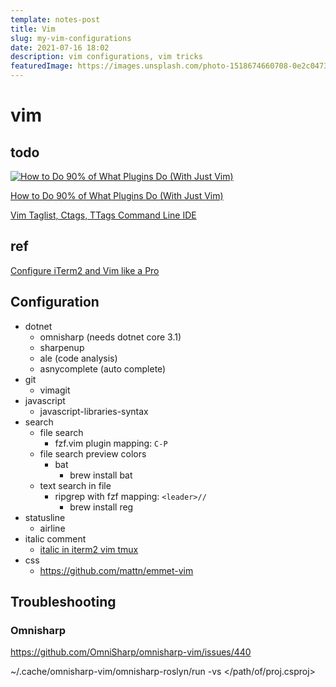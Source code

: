 ```yaml
---
template: notes-post
title: Vim
slug: my-vim-configurations
date: 2021-07-16 18:02
description: vim configurations, vim tricks
featuredImage: https://images.unsplash.com/photo-1518674660708-0e2c0473e68e?ixid=MnwxMjA3fDB8MHxwaG90by1wYWdlfHx8fGVufDB8fHx8&ixlib=rb-1.2.1&auto=format&fit=crop&w=1567&q=80
---
```

# vim

## todo

[![How to Do 90% of What Plugins Do (With Just Vim)](https://img.youtube.com/vi/XA2WjJbmmoM/0.jpg)](https://youtu.be/XA2WjJbmmoM)

[How to Do 90% of What Plugins Do (With Just Vim)](https://youtu.be/XA2WjJbmmoM)

[Vim Taglist, Ctags, TTags Command Line IDE](https://www.youtube.com/watch?v=ewT015uTBm8)

## ref

[Configure iTerm2 and Vim like a Pro](https://medium.com/@jeantimex/how-to-configure-iterm2-and-vim-like-a-pro-on-macos-e303d25d5b5c)

## Configuration
- dotnet
  - omnisharp (needs dotnet core 3.1)
  - sharpenup
  - ale (code analysis)
  - asnycomplete (auto complete)
- git
  - vimagit
- javascript
  - javascript-libraries-syntax
- search
  - file search
    - fzf.vim plugin mapping: `C-P`
  - file search preview colors
    - bat
      - brew install bat
  - text search in file
    - ripgrep with fzf mapping: `<leader>//`
      - brew install reg
- statusline
  - airline
- italic comment
  - [italic in iterm2 vim tmux](https://alexpearce.me/2014/05/italics-in-iterm2-vim-tmux/)
- css
  - https://github.com/mattn/emmet-vim

## Troubleshooting

### Omnisharp

https://github.com/OmniSharp/omnisharp-vim/issues/440

~/.cache/omnisharp-vim/omnisharp-roslyn/run -vs </path/of/proj.csproj>
